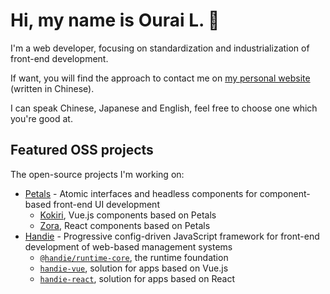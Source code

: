 # Hi, my name is Ourai L. 🤩

I'm a web developer, focusing on standardization and industrialization of front-end development.

If want, you will find the approach to contact me on [my personal website](https://ourai.ws/) (written in Chinese).

I can speak Chinese, Japanese and English, feel free to choose one which you're good at.

## Featured OSS projects

The open-source projects I'm working on:

- [Petals](https://github.com/ourai/petals) - Atomic interfaces and headless components for component-based front-end UI development
  - [Kokiri](https://github.com/kokiri-ui), Vue.js components based on Petals
  - [Zora](https://github.com/zora-ui), React components based on Petals
- [Handie](https://github.com/handiejs) - Progressive config-driven JavaScript framework for front-end development of web-based management systems
  - [`@handie/runtime-core`](https://github.com/handiejs/runtime-core), the runtime foundation
  - [`handie-vue`](https://github.com/handiejs/handie-vue), solution for apps based on Vue.js
  - [`handie-react`](https://github.com/handiejs/handie-react), solution for apps based on React
